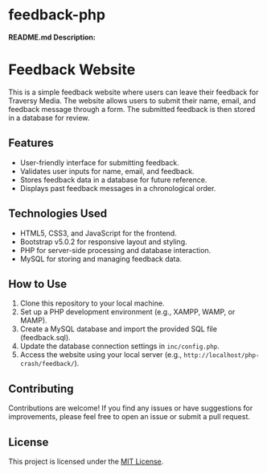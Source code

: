 # feedback-php
**README.md Description:**

# Feedback Website

This is a simple feedback website where users can leave their feedback for Traversy Media. The website allows users to submit their name, email, and feedback message through a form. The submitted feedback is then stored in a database for review.

## Features

- User-friendly interface for submitting feedback.
- Validates user inputs for name, email, and feedback.
- Stores feedback data in a database for future reference.
- Displays past feedback messages in a chronological order.

## Technologies Used

- HTML5, CSS3, and JavaScript for the frontend.
- Bootstrap v5.0.2 for responsive layout and styling.
- PHP for server-side processing and database interaction.
- MySQL for storing and managing feedback data.

## How to Use

1. Clone this repository to your local machine.
2. Set up a PHP development environment (e.g., XAMPP, WAMP, or MAMP).
3. Create a MySQL database and import the provided SQL file (feedback.sql).
4. Update the database connection settings in `inc/config.php`.
5. Access the website using your local server (e.g., `http://localhost/php-crash/feedback/`).

## Contributing

Contributions are welcome! If you find any issues or have suggestions for improvements, please feel free to open an issue or submit a pull request.

## License

This project is licensed under the [MIT License](https://opensource.org/licenses/MIT).
